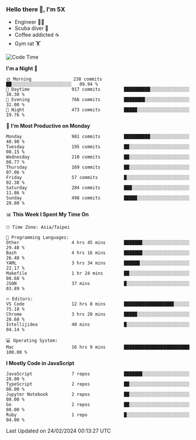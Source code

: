 ### Hello there 👋, I'm 5X

* Engineer 👨‍💻
* Scuba diver 🤿
* Coffee addicted ☕️
* Gym rat 🏋️

<!--START_SECTION:waka-->
![Code Time](http://img.shields.io/badge/Code%20Time-811%20hrs%209%20mins-blue)

**I'm a Night 🦉** 

```text
🌞 Morning                238 commits         ██░░░░░░░░░░░░░░░░░░░░░░░   09.94 % 
🌆 Daytime                917 commits         ██████████░░░░░░░░░░░░░░░   38.30 % 
🌃 Evening                766 commits         ████████░░░░░░░░░░░░░░░░░   32.00 % 
🌙 Night                  473 commits         █████░░░░░░░░░░░░░░░░░░░░   19.76 % 
```
📅 **I'm Most Productive on Monday** 

```text
Monday                   981 commits         ██████████░░░░░░░░░░░░░░░   40.98 % 
Tuesday                  195 commits         ██░░░░░░░░░░░░░░░░░░░░░░░   08.15 % 
Wednesday                210 commits         ██░░░░░░░░░░░░░░░░░░░░░░░   08.77 % 
Thursday                 169 commits         ██░░░░░░░░░░░░░░░░░░░░░░░   07.06 % 
Friday                   57 commits          █░░░░░░░░░░░░░░░░░░░░░░░░   02.38 % 
Saturday                 284 commits         ███░░░░░░░░░░░░░░░░░░░░░░   11.86 % 
Sunday                   498 commits         █████░░░░░░░░░░░░░░░░░░░░   20.80 % 
```


📊 **This Week I Spent My Time On** 

```text
🕑︎ Time Zone: Asia/Taipei

💬 Programming Languages: 
Other                    4 hrs 45 mins       ███████░░░░░░░░░░░░░░░░░░   29.48 % 
Bash                     4 hrs 16 mins       ███████░░░░░░░░░░░░░░░░░░   26.48 % 
YAML                     3 hrs 34 mins       ██████░░░░░░░░░░░░░░░░░░░   22.17 % 
Makefile                 1 hr 24 mins        ██░░░░░░░░░░░░░░░░░░░░░░░   08.68 % 
JSON                     37 mins             █░░░░░░░░░░░░░░░░░░░░░░░░   03.89 % 

🔥 Editors: 
VS Code                  12 hrs 8 mins       ███████████████████░░░░░░   75.18 % 
Chrome                   3 hrs 20 mins       █████░░░░░░░░░░░░░░░░░░░░   20.68 % 
Intellijidea             40 mins             █░░░░░░░░░░░░░░░░░░░░░░░░   04.14 % 

💻 Operating System: 
Mac                      16 hrs 9 mins       █████████████████████████   100.00 % 
```

**I Mostly Code in JavaScript** 

```text
JavaScript               7 repos             ███████░░░░░░░░░░░░░░░░░░   28.00 % 
TypeScript               2 repos             ██░░░░░░░░░░░░░░░░░░░░░░░   08.00 % 
Jupyter Notebook         2 repos             ██░░░░░░░░░░░░░░░░░░░░░░░   08.00 % 
Go                       2 repos             ██░░░░░░░░░░░░░░░░░░░░░░░   08.00 % 
Ruby                     1 repo              █░░░░░░░░░░░░░░░░░░░░░░░░   04.00 % 
```




 Last Updated on 24/02/2024 00:13:27 UTC
<!--END_SECTION:waka-->
